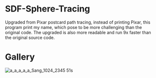 # SDF-Sphere-Tracing
Upgraded from Pixar postcard path tracing, instead of printing Pixar, this program print my name, which pose to be more challenging than the original code. The upgraded is also more readable and run 9x faster than the original source code.

# Gallery
![a_a_a_a_a_Sang_1024_2345 51s](https://user-images.githubusercontent.com/93391908/139782488-7f13dcff-5795-4d07-85b9-1689b5f78608.png)
